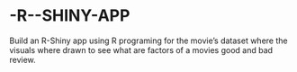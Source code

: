 # -R--SHINY-APP
Build an R-Shiny app using R programing for the movie’s dataset where the visuals where drawn to see what are factors of a movies good and bad review.
